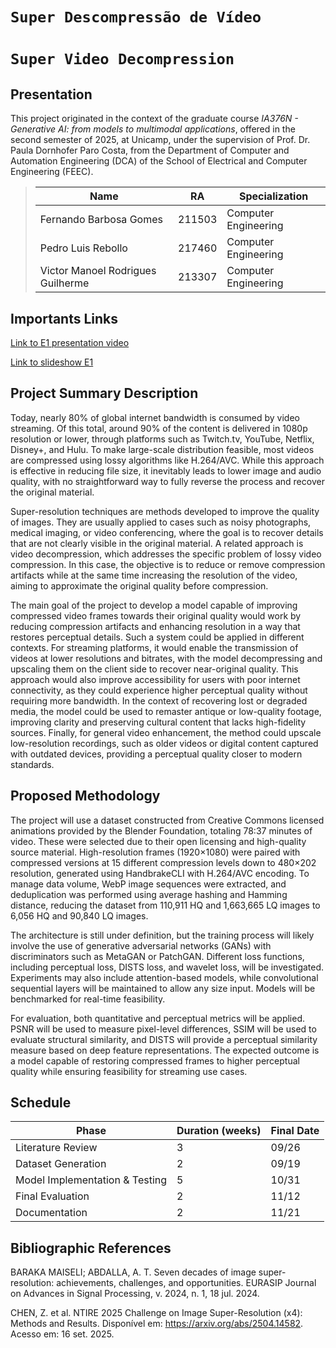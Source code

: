 # `Super Descompressão de Vídeo`
# `Super Video Decompression`

## Presentation

This project originated in the context of the graduate course *IA376N - Generative AI: from models to multimodal applications*, 
offered in the second semester of 2025, at Unicamp, under the supervision of Prof. Dr. Paula Dornhofer Paro Costa, from the Department of Computer and Automation Engineering (DCA) of the School of Electrical and Computer Engineering (FEEC).

> |Name  | RA | Specialization|
> |--|--|--|
> | Fernando Barbosa Gomes  | 211503  | Computer Engineering|
> | Pedro Luis Rebollo  | 217460  | Computer Engineering|
> | Victor Manoel Rodrigues Guilherme  | 213307  | Computer Engineering|

## Importants Links

[Link to E1 presentation video](https://files.realmsapp.top/PresentationE1.mp4)

[Link to slideshow E1](https://docs.google.com/presentation/d/1TISrxtNkQHBbZlzTeAIGRFAGPHKGeUeE0Cg3LDZzKp4/edit?usp=sharing)


## Project Summary Description
Today, nearly 80% of global internet bandwidth is consumed by video streaming. Of this total, around 90% of the content is delivered in 1080p resolution or lower, through platforms such as Twitch.tv, YouTube, Netflix, Disney+, and Hulu. To make large-scale distribution feasible, most videos are compressed using lossy algorithms like H.264/AVC. While this approach is effective in reducing file size, it inevitably leads to lower image and audio quality, with no straightforward way to fully reverse the process and recover the original material.

Super-resolution techniques are methods developed to improve the quality of images. They are usually applied to cases such as noisy photographs, medical imaging, or video conferencing, where the goal is to recover details that are not clearly visible in the original material. A related approach is video decompression, which addresses the specific problem of lossy video compression. In this case, the objective is to reduce or remove compression artifacts while at the same time increasing the resolution of the video, aiming to approximate the original quality before compression.

The main goal of the project to develop a model capable of improving compressed video frames towards their original quality would work by reducing compression artifacts and enhancing resolution in a way that restores perceptual details. Such a system could be applied in different contexts. For streaming platforms, it would enable the transmission of videos at lower resolutions and bitrates, with the model decompressing and upscaling them on the client side to recover near-original quality. This approach would also improve accessibility for users with poor internet connectivity, as they could experience higher perceptual quality without requiring more bandwidth. In the context of recovering lost or degraded media, the model could be used to remaster antique or low-quality footage, improving clarity and preserving cultural content that lacks high-fidelity sources. Finally, for general video enhancement, the method could upscale low-resolution recordings, such as older videos or digital content captured with outdated devices, providing a perceptual quality closer to modern standards.

## Proposed Methodology

The project will use a dataset constructed from Creative Commons licensed animations provided by the Blender Foundation, totaling 78:37 minutes of video. These were selected due to their open licensing and high-quality source material. High-resolution frames (1920×1080) were paired with compressed versions at 15 different compression levels down to 480×202 resolution, generated using HandbrakeCLI with H.264/AVC encoding. To manage data volume, WebP image sequences were extracted, and deduplication was performed using average hashing and Hamming distance, reducing the dataset from 110,911 HQ and 1,663,665 LQ images to 6,056 HQ and 90,840 LQ images.

The architecture is still under definition, but the training process will likely involve the use of generative adversarial networks (GANs) with discriminators such as MetaGAN or PatchGAN. Different loss functions, including perceptual loss, DISTS loss, and wavelet loss, will be investigated. Experiments may also include attention-based models, while convolutional sequential layers will be maintained to allow any size input. Models will be benchmarked for real-time feasibility.

For evaluation, both quantitative and perceptual metrics will be applied. PSNR will be used to measure pixel-level differences, SSIM will be used to evaluate structural similarity, and DISTS will provide a perceptual similarity measure based on deep feature representations. The expected outcome is a model capable of restoring compressed frames to higher perceptual quality while ensuring feasibility for streaming use cases.

## Schedule
| Phase                          | Duration (weeks) | Final Date |
|--------------------------------|------------------|----------------|
| Literature Review              | 3                |  09/26|
| Dataset Generation             | 2                |  09/19|
| Model Implementation & Testing | 5                | 10/31 |
| Final Evaluation               | 2                | 11/12|
| Documentation                  | 2                | 11/21 | 

## Bibliographic References
BARAKA MAISELI; ABDALLA, A. T. Seven decades of image super-resolution: achievements, challenges, and opportunities. EURASIP Journal on Advances in Signal Processing, v. 2024, n. 1, 18 jul. 2024.

CHEN, Z. et al. NTIRE 2025 Challenge on Image Super-Resolution (x4): Methods and Results. Disponível em: <https://arxiv.org/abs/2504.14582>. Acesso em: 16 set. 2025.
